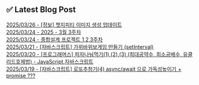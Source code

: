 

## ✅ Latest Blog Post

[2025/03/26 - [정보] 챗지피티 이미지 생성 업데이트](https://blog.naver.com/kwmingyu/223810512004?fromRss=true&trackingCode=rss) <br/>
[2025/03/24 - 2025 - 3월 3주차](https://blog.naver.com/kwmingyu/223807962406?fromRss=true&trackingCode=rss) <br/>
[2025/03/24 - 종합설계 프로젝트 1,2,3주차](https://blog.naver.com/kwmingyu/223807933456?fromRss=true&trackingCode=rss) <br/>
[2025/03/21 - [자바스크립트] 가위바위보게임 만들기 (setInterval)](https://blog.naver.com/kwmingyu/223804989761?fromRss=true&trackingCode=rss) <br/>
[2025/03/20 - [프로그래머스] 피자나눠먹기(1),(2),(3) (최대공약수, 최소공배수, 유클리드호제법) - JavaScript,자바스크립트](https://blog.naver.com/kwmingyu/223803758668?fromRss=true&trackingCode=rss) <br/>
[2025/03/19 - [자바스크립트] 로또추첨기(4) async/await 으로 가독성높이기 + promise ???](https://blog.naver.com/kwmingyu/223802615461?fromRss=true&trackingCode=rss) <br/>
